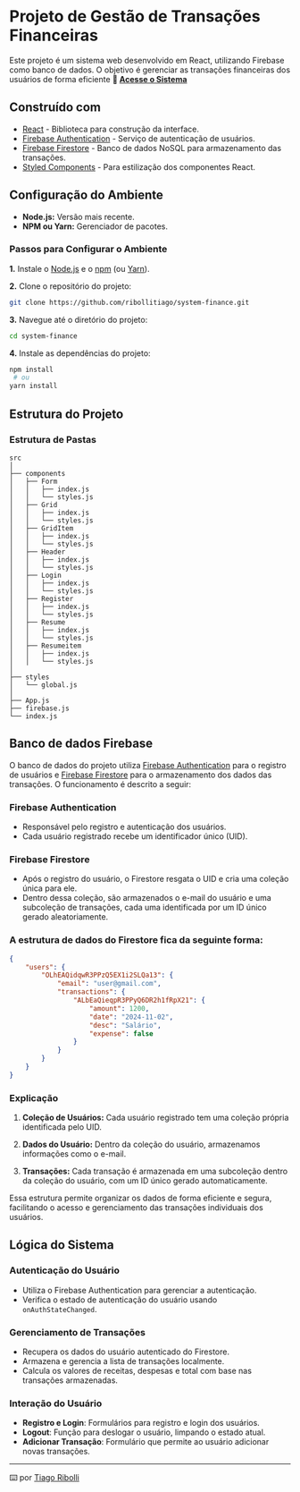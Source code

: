 # Projeto de Gestão de Transações Financeiras

Este projeto é um sistema web desenvolvido em React, utilizando Firebase como banco de dados. O objetivo é gerenciar as transações financeiras dos usuários de forma eficiente
**🔗 [Acesse o Sistema](https://systemfinance.netlify.app/)**

## Construído com

* [React](https://react.dev/) - Biblioteca para construção da interface.
* [Firebase Authentication](https://firebase.google.com/docs/auth) - Serviço de autenticação de usuários.
* [Firebase Firestore](https://firebase.google.com/docs/firestore) - Banco de dados NoSQL para armazenamento das transações.
* [Styled Components](https://styled-components.com/) - Para estilização dos componentes React.

## Configuração do Ambiente

* **Node.js:** Versão mais recente.
* **NPM ou Yarn:** Gerenciador de pacotes.

### Passos para Configurar o Ambiente

**1.** Instale o [Node.js](https://nodejs.org/) e o [npm](https://www.npmjs.com/get-npm) (ou [Yarn](https://yarnpkg.com/)).

**2.** Clone o repositório do projeto:
   ```sh
   git clone https://github.com/ribollitiago/system-finance.git
   ```
**3.** Navegue até o diretório do projeto:
   ```sh
   cd system-finance
   ```
**4.** Instale as dependências do projeto:
   ```sh
   npm install
    # ou
   yarn install
   ```

## Estrutura do Projeto
### Estrutura de Pastas

```
src
│
├── components
│   ├── Form
│   │   ├── index.js
│   │   └── styles.js
│   ├── Grid
│   │   ├── index.js
│   │   └── styles.js
│   ├── GridItem
│   │   ├── index.js
│   │   └── styles.js
│   ├── Header
│   │   ├── index.js
│   │   └── styles.js
│   ├── Login
│   │   ├── index.js
│   │   └── styles.js
│   ├── Register
│   │   ├── index.js
│   │   └── styles.js
│   ├── Resume
│   │   ├── index.js
│   │   └── styles.js
│   ├── Resumeitem
│   │   ├── index.js
│   │   └── styles.js
│
├── styles
│   └── global.js
│
├── App.js
├── firebase.js
└── index.js
```
   
## Banco de dados Firebase

O banco de dados do projeto utiliza [Firebase Authentication](https://firebase.google.com/docs/auth) para o registro de usuários e [Firebase Firestore](https://firebase.google.com/docs/firestore) para o armazenamento dos dados das transações. O funcionamento é descrito a seguir:

### Firebase Authentication

* Responsável pelo registro e autenticação dos usuários.
* Cada usuário registrado recebe um identificador único (UID).

### Firebase Firestore

* Após o registro do usuário, o Firestore resgata o UID e cria uma coleção única para ele.
* Dentro dessa coleção, são armazenados o e-mail do usuário e uma subcoleção de transações, cada uma identificada por um ID único gerado aleatoriamente.

### A estrutura de dados do Firestore fica da seguinte forma:

```json
{
    "users": {
        "OLhEAQidqwR3PPzQ5EX1i2SLQa13": {
            "email": "user@gmail.com",
            "transactions": {
                "ALbEaQieqpR3PPyQ6DR2h1fRpX21": {
                    "amount": 1200,
                    "date": "2024-11-02",
                    "desc": "Salário",
                    "expense": false
                }
            }
        }
    }
}
```

### Explicação

1. **Coleção de Usuários:** Cada usuário registrado tem uma coleção própria identificada pelo UID.

2. **Dados do Usuário:** Dentro da coleção do usuário, armazenamos informações como o e-mail.

3. **Transações:** Cada transação é armazenada em uma subcoleção dentro da coleção do usuário, com um ID único gerado automaticamente.

Essa estrutura permite organizar os dados de forma eficiente e segura, facilitando o acesso e gerenciamento das transações individuais dos usuários.

## Lógica do Sistema

### Autenticação do Usuário
* Utiliza o Firebase Authentication para gerenciar a autenticação.
* Verifica o estado de autenticação do usuário usando `onAuthStateChanged`.

### Gerenciamento de Transações
* Recupera os dados do usuário autenticado do Firestore.
* Armazena e gerencia a lista de transações localmente.
* Calcula os valores de receitas, despesas e total com base nas transações armazenadas.

### Interação do Usuário
* **Registro e Login**: Formulários para registro e login dos usuários.
* **Logout**: Função para deslogar o usuário, limpando o estado atual.
* **Adicionar Transação**: Formulário que permite ao usuário adicionar novas transações.

---
⌨️ por [Tiago Ribolli](https://gist.github.com/ribollitiago)

